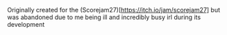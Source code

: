Originally created for the (Scorejam27)[https://itch.io/jam/scorejam27] but was abandoned due to me being ill and incredibly busy irl during its development 
